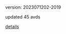 version: 2023071202-2019

updated 45 avds

[details](https://github.com/0x74f917491bfa7ebfa379/ali_avd_db/blob/master/change_log/2023/07/12/02/2019.txt)